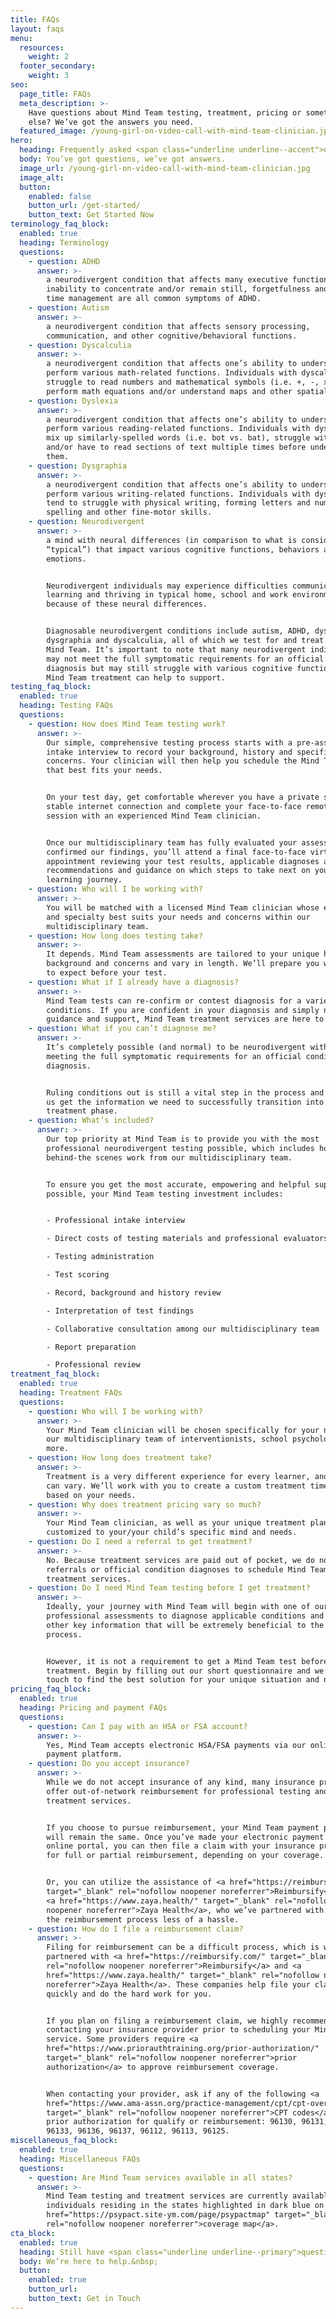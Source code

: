 ```yaml
---
title: FAQs
layout: faqs
menu:
  resources:
    weight: 2
  footer_secondary:
    weight: 3
seo:
  page_title: FAQs
  meta_description: >-
    Have questions about Mind Team testing, treatment, pricing or something
    else? We’ve got the answers you need.
  featured_image: /young-girl-on-video-call-with-mind-team-clinician.jpg
hero:
  heading: Frequently asked <span class="underline underline--accent">questions</span>
  body: You’ve got questions, we’ve got answers.
  image_url: /young-girl-on-video-call-with-mind-team-clinician.jpg
  image_alt:
  button:
    enabled: false
    button_url: /get-started/
    button_text: Get Started Now
terminology_faq_block:
  enabled: true
  heading: Terminology
  questions:
    - question: ADHD
      answer: >-
        a neurodivergent condition that affects many executive functions. An
        inability to concentrate and/or remain still, forgetfulness and poor
        time management are all common symptoms of ADHD.
    - question: Autism
      answer: >-
        a neurodivergent condition that affects sensory processing,
        communication, and other cognitive/behavioral functions.
    - question: Dyscalculia
      answer: >-
        a neurodivergent condition that affects one’s ability to understand and
        perform various math-related functions. Individuals with dyscalculia may
        struggle to read numbers and mathematical symbols (i.e. +, -, x),
        perform math equations and/or understand maps and other spatial layouts.
    - question: Dyslexia
      answer: >-
        a neurodivergent condition that affects one’s ability to understand and
        perform various reading-related functions. Individuals with dyslexia may
        mix up similarly-spelled words (i.e. bot vs. bat), struggle with reading
        and/or have to read sections of text multiple times before understanding
        them.
    - question: Dysgraphia
      answer: >-
        a neurodivergent condition that affects one’s ability to understand and
        perform various writing-related functions. Individuals with dysgraphia
        tend to struggle with physical writing, forming letters and numbers,
        spelling and other fine-motor skills.
    - question: Neurodivergent
      answer: >-
        a mind with neural differences (in comparison to what is considered
        “typical”) that impact various cognitive functions, behaviors and
        emotions. 


        Neurodivergent individuals may experience difficulties communicating,
        learning and thriving in typical home, school and work environments
        because of these neural differences. 


        Diagnosable neurodivergent conditions include autism, ADHD, dyslexia,
        dysgraphia and dyscalculia, all of which we test for and treat here at
        Mind Team. It’s important to note that many neurodivergent individuals
        may not meet the full symptomatic requirements for an official condition
        diagnosis but may still struggle with various cognitive functions, which
        Mind Team treatment can help to support.
testing_faq_block:
  enabled: true
  heading: Testing FAQs
  questions:
    - question: How does Mind Team testing work?
      answer: >-
        Our simple, comprehensive testing process starts with a pre-assessment
        intake interview to record your background, history and specific
        concerns. Your clinician will then help you schedule the Mind Team test
        that best fits your needs.


        On your test day, get comfortable wherever you have a private space and
        stable internet connection and complete your face-to-face remote testing
        session with an experienced Mind Team clinician. 


        Once our multidisciplinary team has fully evaluated your assessment and
        confirmed our findings, you’ll attend a final face-to-face virtual
        appointment reviewing your test results, applicable diagnoses and expert
        recommendations and guidance on which steps to take next on your
        learning journey.
    - question: Who will I be working with?
      answer: >-
        You will be matched with a licensed Mind Team clinician whose experience
        and specialty best suits your needs and concerns within our
        multidisciplinary team.
    - question: How long does testing take?
      answer: >-
        It depends. Mind Team assessments are tailored to your unique history,
        background and concerns and vary in length. We’ll prepare you with what
        to expect before your test.
    - question: What if I already have a diagnosis?
      answer: >-
        Mind Team tests can re-confirm or contest diagnosis for a variety of
        conditions. If you are confident in your diagnosis and simply need
        guidance and support, Mind Team treatment services are here to help.
    - question: What if you can’t diagnose me?
      answer: >-
        It’s completely possible (and normal) to be neurodivergent without
        meeting the full symptomatic requirements for an official condition
        diagnosis. 


        Ruling conditions out is still a vital step in the process and will help
        us get the information we need to successfully transition into the
        treatment phase.
    - question: What’s included?
      answer: >-
        Our top priority at Mind Team is to provide you with the most
        professional neurodivergent testing possible, which includes hours of
        behind-the scenes work from our multidisciplinary team.


        To ensure you get the most accurate, empowering and helpful support
        possible, your Mind Team testing investment includes:


        - Professional intake interview

        - Direct costs of testing materials and professional evaluators

        - Testing administration

        - Test scoring

        - Record, background and history review

        - Interpretation of test findings

        - Collaborative consultation among our multidisciplinary team

        - Report preparation

        - Professional review
treatment_faq_block:
  enabled: true
  heading: Treatment FAQs
  questions:
    - question: Who will I be working with?
      answer: >-
        Your Mind Team clinician will be chosen specifically for your needs from
        our multidisciplinary team of interventionists, school psychologists and
        more.
    - question: How long does treatment take?
      answer: >-
        Treatment is a very different experience for every learner, and timing
        can vary. We’ll work with you to create a custom treatment timeline
        based on your needs.
    - question: Why does treatment pricing vary so much?
      answer: >-
        Your Mind Team clinician, as well as your unique treatment plan, is
        customized to your/your child’s specific mind and needs.
    - question: Do I need a referral to get treatment?
      answer: >-
        No. Because treatment services are paid out of pocket, we do not require
        referrals or official condition diagnoses to schedule Mind Team
        treatment services.
    - question: Do I need Mind Team testing before I get treatment?
      answer: >-
        Ideally, your journey with Mind Team will begin with one of our
        professional assessments to diagnose applicable conditions and identify
        other key information that will be extremely beneficial to the treatment
        process. 


        However, it is not a requirement to get a Mind Team test before starting
        treatment. Begin by filling out our short questionnaire and we’ll be in
        touch to find the best solution for your unique situation and needs.
pricing_faq_block:
  enabled: true
  heading: Pricing and payment FAQs
  questions:
    - question: Can I pay with an HSA or FSA account?
      answer: >-
        Yes, Mind Team accepts electronic HSA/FSA payments via our online
        payment platform.
    - question: Do you accept insurance?
      answer: >-
        While we do not accept insurance of any kind, many insurance providers
        offer out-of-network reimbursement for professional testing and/or
        treatment services. 


        If you choose to pursue reimbursement, your Mind Team payment process
        will remain the same. Once you’ve made your electronic payment via our
        online portal, you can then file a claim with your insurance provider
        for full or partial reimbursement, depending on your coverage. 


        Or, you can utilize the assistance of <a href="https://reimbursify.com/"
        target="_blank" rel="nofollow noopener noreferrer">Reimbursify</a> and
        <a href="https://www.zaya.health/" target="_blank" rel="nofollow
        noopener noreferrer">Zaya Health</a>, who we’ve partnered with to make
        the reimbursement process less of a hassle.
    - question: How do I file a reimbursement claim?
      answer: >-
        Filing for reimbursement can be a difficult process, which is why we’ve
        partnered with <a href="https://reimbursify.com/" target="_blank"
        rel="nofollow noopener noreferrer">Reimbursify</a> and <a
        href="https://www.zaya.health/" target="_blank" rel="nofollow noopener
        noreferrer">Zaya Health</a>. These companies help file your claim
        quickly and do the hard work for you.


        If you plan on filing a reimbursement claim, we highly recommend
        contacting your insurance provider prior to scheduling your Mind Team
        service. Some providers require <a
        href="https://www.priorauthtraining.org/prior-authorization/"
        target="_blank" rel="nofollow noopener noreferrer">prior
        authorization</a> to approve reimbursement coverage. 


        When contacting your provider, ask if any of the following <a
        href="https://www.ama-assn.org/practice-management/cpt/cpt-overview-and-code-approval"
        target="_blank" rel="nofollow noopener noreferrer">CPT codes</a> need
        prior authorization for qualify or reimbursement: 96130, 96131, 96132,
        96133, 96136, 96137, 96112, 96113, 96125.
miscellaneous_faq_block:
  enabled: true
  heading: Miscellaneous FAQs
  questions:
    - question: Are Mind Team services available in all states?
      answer: >-
        Mind Team testing and treatment services are currently available to
        individuals residing in the states highlighted in dark blue on this <a
        href="https://psypact.site-ym.com/page/psypactmap" target="_blank"
        rel="nofollow noopener noreferrer">coverage map</a>.
cta_block:
  enabled: true
  heading: Still have <span class="underline underline--primary">questions</span>?
  body: We’re here to help.&nbsp;
  button:
    enabled: true
    button_url:
    button_text: Get in Touch
---
```

